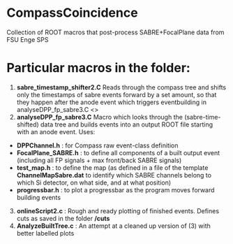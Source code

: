 # CompassCoincidence
Collection of ROOT macros that post-process SABRE+FocalPlane data from FSU Enge SPS 

# Particular macros in the folder:
1. **sabre_timestamp_shifter2.C**
Reads through the compass tree and shifts only the timestamps of sabre events forward by a set amount, so that they happen after the anode event which triggers eventbuilding in analyseDPP_fp_sabre3.C 
<>
2. **analyseDPP_fp_sabre3.C**
Macro which looks through the (sabre-time-shifted) data tree and builds events into an output ROOT file starting with an anode event. 
Uses:
* **DPPChannel.h**  : for Compass raw event-class definition
* **FocalPlane_SABRE.h** : to define all components of a built output event (including all FP signals + max front/back SABRE signals)
* **test_map.h** : to define the map (as defined in a file of the template **ChannelMapSabre.dat** to identify which SABRE channels belong to which Si detector, on what side, and at what position)
* **progressbar.h** : to plot a progressbar as the program moves forward building events

3. **onlineScript2.c** : Rough and ready plotting of finished events. Defines cuts as saved in the folder **/cuts** 
4. **AnalyzeBuiltTree.c** : An attempt at a cleaned up version of (3) with better labelled plots
